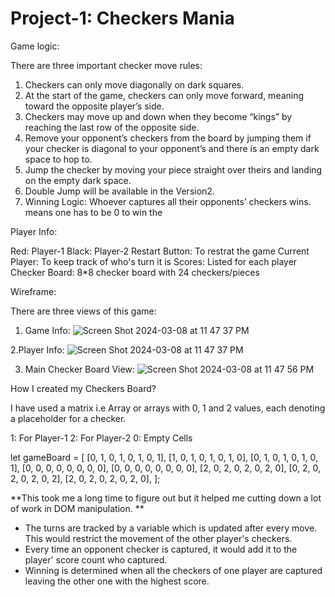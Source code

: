<h1>Project-1: Checkers Mania </h1>

Game logic:

There are three important checker move rules:

1. Checkers can only move diagonally on dark squares.
2. At the start of the game, checkers can only move forward, meaning toward the opposite player’s side.
3. Checkers may move up and down when they become “kings” by reaching the last row of the opposite side.
4. Remove your opponent’s checkers from the board by jumping them if your checker is diagonal to your opponent’s and there is an empty dark space to hop to.
5. Jump the checker by moving your piece straight over theirs and landing on the empty dark space. 
6. Double Jump will be available in the Version2.
7. Winning Logic: Whoever captures all their opponents’ checkers wins.
means one has to be 0 to win the



Player Info:

Red: Player-1
Black: Player-2
Restart Button: To restrat the game
Current Player: To keep track of who's turn it is
Scores: Listed for each player
Checker Board: 8*8 checker board with 24 checkers/pieces


Wireframe:

There are three views of this game:
1. Game Info:
![Screen Shot 2024-03-08 at 11 47 37 PM](https://github.com/falgunisharma1/Checkers-Game/assets/155585711/d27652cc-a206-4a2c-9983-bc9f12a28bbd)

2.Player Info:
![Screen Shot 2024-03-08 at 11 47 37 PM](https://github.com/falgunisharma1/Checkers-Game/assets/155585711/a79ed83e-24a6-4e34-b877-649058dc23af)

3. Main Checker Board View:
![Screen Shot 2024-03-08 at 11 47 56 PM](https://github.com/falgunisharma1/Checkers-Game/assets/155585711/ab1ef8b7-b8bc-4f66-952e-5cc8042fc293)


How I created my Checkers Board?

I have used a matrix i.e Array or arrays with 0, 1 and 2 values, each denoting a placeholder for a checker.

1: For Player-1
2: For Player-2
0: Empty Cells

let gameBoard = [
  [0, 1, 0, 1, 0, 1, 0, 1],
  [1, 0, 1, 0, 1, 0, 1, 0],
  [0, 1, 0, 1, 0, 1, 0, 1],
  [0, 0, 0, 0, 0, 0, 0, 0],
  [0, 0, 0, 0, 0, 0, 0, 0],
  [2, 0, 2, 0, 2, 0, 2, 0],
  [0, 2, 0, 2, 0, 2, 0, 2],
  [2, 0, 2, 0, 2, 0, 2, 0],
];

**This took me a long time to figure out but it helped me cutting down a lot of work in DOM manipulation. 
**

- The turns are tracked by a variable which is updated after every move. This would restrict the movement of the other player's checkers.
- Every time an opponent checker is captured, it would add it to the player' score count who captured.
- Winning is determined when all the checkers of one player are captured leaving the other one with the highest score.


